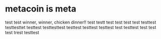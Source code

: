 # metacoin is meta

test
test
winner, winner, chicken dinner!!
test
testt
test
test
test
test
testtest
testtesttet
testtest
testtesttest
testtest
testtest
testtest
test
testtest
test
test
test
trest
testtest
